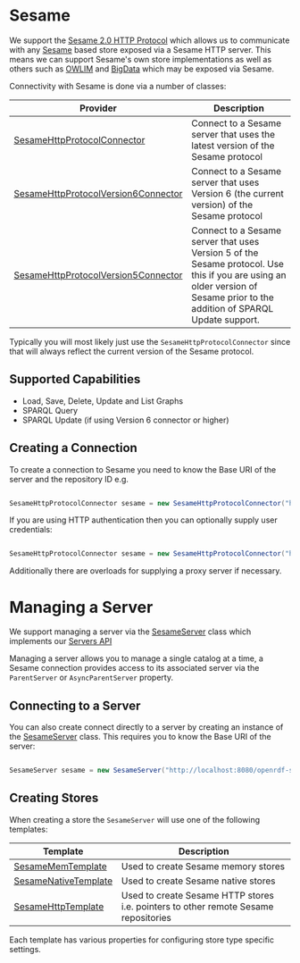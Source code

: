 # Sesame 

We support the [Sesame 2.0 HTTP Protocol](http://www.openrdf.org/doc/sesame2/system/ch08.html) which allows us to communicate with any [Sesame](http://www.openrdf.org) based store exposed via a Sesame HTTP server.  This means we can support Sesame's own store implementations as well as others such as [OWLIM](http://www.ontotext.com/owlim) and [BigData](http://www.systap.com/bigdata.htm) which may be exposed via Sesame.

Connectivity with Sesame is done via a number of classes:

| Provider | Description |
| --- | --- |
| [SesameHttpProtocolConnector](xref:VDS.RDF.Storage.SesameHttpProtocolConnector) | Connect to a Sesame server that uses the latest version of the Sesame protocol |
| [SesameHttpProtocolVersion6Connector](xref:VDS.RDF.Storage.SesameHttpProtocolVersion6Connector) | Connect to a Sesame server that uses Version 6 (the current version) of the Sesame protocol |
| [SesameHttpProtocolVersion5Connector](xref:VDS.RDF.Storage.SesameHttpProtocolVersion5Connector) | Connect to a Sesame server that uses Version 5 of the Sesame protocol.  Use this if you are using an older version of Sesame prior to the addition of SPARQL Update support. |

Typically you will most likely just use the `SesameHttpProtocolConnector` since that will always reflect the current version of the Sesame protocol.

## Supported Capabilities 

* Load, Save, Delete, Update and List Graphs
* SPARQL Query
* SPARQL Update (if using Version 6 connector or higher)

## Creating a Connection 

To create a connection to Sesame you need to know the Base URI of the server and the repository ID e.g.

```csharp

SesameHttpProtocolConnector sesame = new SesameHttpProtocolConnector("http://localhost:8080/openrdf-sesame/", "example");
```

If you are using HTTP authentication then you can optionally supply user credentials:

```csharp

SesameHttpProtocolConnector sesame = new SesameHttpProtocolConnector("http://localhost:8080/openrdf-sesame/", "example", "username", "password");
```

Additionally there are overloads for supplying a proxy server if necessary.

# Managing a Server 

We support managing a server via the [SesameServer](xref:VDS.RDF.Storage.Management.SesameServer) class which implements our [Servers API](Storage-Servers.md)

Managing a server allows you to manage a single catalog at a time, a Sesame connection provides access to its associated server via the `ParentServer` or `AsyncParentServer` property.

## Connecting to a Server 

You can also create connect directly to a server by creating an instance of the [SesameServer](xref:VDS.RDF.Storage.Management.SesameServer) class.  This requires you to know the Base URI of the server:

```csharp

SesameServer sesame = new SesameServer("http://localhost:8080/openrdf-sesame/");
```

## Creating Stores 

When creating a store the `SesameServer` will use one of the following templates:

| Template | Description |
| --- | --- |
| [SesameMemTemplate](xref:VDS.RDF.Storage.Management.Provisioning.Sesame.SesameMemTemplate) | Used to create Sesame memory stores |
| [SesameNativeTemplate](xref:VDS.RDF.Storage.Management.Provisioning.Sesame.SesameNativeTemplate) | Used to create Sesame native stores |
| [SesameHttpTemplate](xref:VDS.RDF.Storage.Management.Provisioning.Sesame.SesameHttpTemplate) | Used to create Sesame HTTP stores i.e. pointers to other remote Sesame repositories |

Each template has various properties for configuring store type specific settings.

